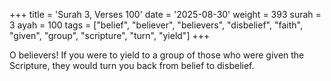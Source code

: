 +++
title = 'Surah 3, Verses 100'
date = '2025-08-30'
weight = 393
surah = 3
ayah = 100
tags = ["belief", "believer", "believers", "disbelief", "faith", "given", "group", "scripture", "turn", "yield"]
+++

O believers! If you were to yield to a group of those who were given the Scripture, they would turn you back from belief to disbelief.